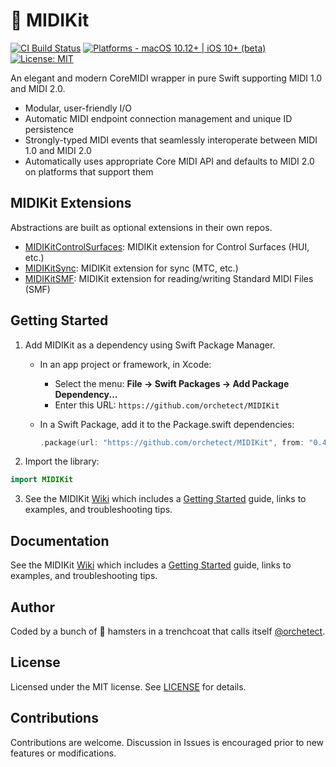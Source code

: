 # 🎹 MIDIKit

[![CI Build Status](https://github.com/orchetect/MIDIKit/actions/workflows/build.yml/badge.svg)](https://github.com/orchetect/MIDIKit/actions/workflows/build.yml) [![Platforms - macOS 10.12+ | iOS 10+ (beta)](https://img.shields.io/badge/platforms-macOS%2010.12%2B%20|%20iOS%2010%2B-lightgrey.svg?style=flat)](https://developer.apple.com/swift) [![License: MIT](http://img.shields.io/badge/license-MIT-lightgrey.svg?style=flat)](https://github.com/orchetect/MIDIKit/blob/main/LICENSE)

An elegant and modern CoreMIDI wrapper in pure Swift supporting MIDI 1.0 and MIDI 2.0.

- Modular, user-friendly I/O
- Automatic MIDI endpoint connection management and unique ID persistence
- Strongly-typed MIDI events that seamlessly interoperate between MIDI 1.0 and MIDI 2.0
- Automatically uses appropriate Core MIDI API and defaults to MIDI 2.0 on platforms that support them

## MIDIKit Extensions

Abstractions are built as optional extensions in their own repos.

- [MIDIKitControlSurfaces](https://github.com/orchetect/MIDIKitControlSurfaces): MIDIKit extension for Control Surfaces (HUI, etc.)
- [MIDIKitSync](https://github.com/orchetect/MIDIKitSync): MIDIKit extension for sync (MTC, etc.)
- [MIDIKitSMF](https://github.com/orchetect/MIDIKitSMF): MIDIKit extension for reading/writing Standard MIDI Files (SMF)

## Getting Started

1. Add MIDIKit as a dependency  using Swift Package Manager.
   - In an app project or framework, in Xcode:
     - Select the menu: **File → Swift Packages → Add Package Dependency...**
     - Enter this URL: `https://github.com/orchetect/MIDIKit`
   
   - In a Swift Package, add it to the Package.swift dependencies:
     ```swift
     .package(url: "https://github.com/orchetect/MIDIKit", from: "0.4.0")
     ```
  
2. Import the library:
  ```swift
  import MIDIKit
  ```

3. See the MIDIKit [Wiki](https://github.com/orchetect/MIDIKit/wiki) which includes a [Getting Started](https://github.com/orchetect/MIDIKit/wiki/Getting-Started.md) guide, links to examples, and troubleshooting tips.

## Documentation

See the MIDIKit [Wiki](https://github.com/orchetect/MIDIKit/wiki) which includes a [Getting Started](https://github.com/orchetect/MIDIKit/wiki/Getting-Started.md) guide, links to examples, and troubleshooting tips.

## Author

Coded by a bunch of 🐹 hamsters in a trenchcoat that calls itself [@orchetect](https://github.com/orchetect).

## License

Licensed under the MIT license. See [LICENSE](https://github.com/orchetect/MIDIKit/blob/master/LICENSE) for details.

## Contributions

Contributions are welcome. Discussion in Issues is encouraged prior to new features or modifications.
